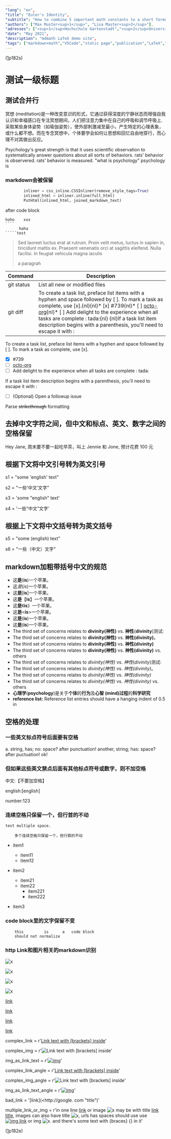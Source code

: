 ```yaml
---
"lang": "en",
"title": "Euler's Identity",
"subtitle": "How to combine 5 important math constants to a short formula",
"authors": ["Max Muster<sup>1</sup>", "Lisa Master<sup>2</sup>"],
"adresses": ["<sup>1</sup>Hochschule Gartenstadt","<sup>2</sup>Universität Übersee"],
"date": "May 2021",
"description": "mdmath LaTeX demo site",
"tags": ["markdown+math","VSCode","static page","publication","LaTeX","math"]
---
```


([1]p182s)

# 测试一级标题

## 测试合并行

冥想 (meditation)是一种改变意识的形式，它通过获得深度的宁静状态而增强自我认识和幸福感口在专注冥想期间，人们把注意力集中在自己的呼吸和调节呼吸上. 采取某些身体姿势（如瑜伽姿势），使外部刺激减至最小，产生特定的心理表象，或什么都不想。而在专念冥想中，个体要学会如何让思想和回忆自由地穿行，而心理不对其做出反应。

Psychology's great strength is that it uses scientific observation to systematically answer questions about all sorts of behaviors. rats' behavior is observered. rats' behavior is measured. "what is psychology" psychology is

### markdown会被保留

```python
        inliner = css_inline.CSSInliner(remove_style_tags=True)
        inlined_html = inliner.inline(full_html)
        PutHtml(inlined_html, joined_markdown_text)
```

after code block

`````
hoho    xxx
````
      haha
`````test
`````

> Sed laoreet luctus erat at rutrum. Proin velit metus, luctus in sapien in, tincidunt mattis ex.
> Praesent venenatis orci at sagittis eleifend. Nulla facilisi. In feugiat vehicula magna iaculis
>
> a paragrah

| Command | Description |
| --- | --- |
| git status | List all new or modified files |
| git diff | To create a task list, preface list items with a hyphen and space followed by [ ]. To mark a task as complete, use [x].{nl}{nl}* [x] #739{nl}* [ ] [octo-org](https://github.com/octo-org/octo-repo/issues/740){nl}* [ ] Add delight to the experience when all tasks are complete : tada:{nl} {nl}If a task list item description begins with a parenthesis, you'll need to escape it with \: |

To create a task list, preface list items with a hyphen and space followed by [ ]. To mark a task as complete, use [x].

* [x] #739
* [ ] [octo-org](https://github.com/octo-org/octo-repo/issues/740)
* [ ] Add delight to the experience when all tasks are complete : tada:

If a task list item description begins with a parenthesis, you'll need to escape it with \:

* [ ] \(Optional) Open a followup issue

Parse ~~strikethrough~~ formatting

## 去掉中文字符之间，但中文和标点、英文、数字之间的空格保留

Hey Jane, 周末要不要一起吃早茶，叫上 Jennie 和 Jone, 预计花费 100 元

## 根据下文将中文引号转为英文引号

s1 = "some 'english' text"

s2 = "一些‘中文’文字"

s3 = 'some "english" text'

s4 = '一些“中文”文字'

## 根据上下文将中文括号转为英文括号

s5 = "some (english) text"

s6 = "一些（中文）文字"

## markdown加粗带括号中文的规范

* 这**是**(**is**)一个苹果。
* 这*是*(*is*)一个苹果。
* 这**是**[**is**]一个苹果。
* 这**是**【**is**】一个苹果。
* 这**是**《**is**》一个苹果。
* 这**是**<**is**>一个苹果。
* 这**是**(**is**)一个苹果。
* 这**是**(**is**)一个苹果。
* The third set of concerns relates to **divinity(神性)** vs. **神性**(**divinity**)测试:
* The third set of concerns relates to **divinity(神性)** vs. **神性(divinity)**。
* The third set of concerns relates to **divinity(神性)** vs. **神性(divinity)**
* The third set of concerns relates to **divinity(神性)** vs. **神性(divinity)** vs. others
* The third set of concerns relates to *divinity(神性)* vs. *神性*(*divinity*)测试:
* The third set of concerns relates to *divinity(神性)* vs. *神性(divinity)*。
* The third set of concerns relates to *divinity(神性)* vs. *神性(divinity)*
* The third set of concerns relates to *divinity(神性)* vs. *神性(divinity)* vs. others
* **心理学**(**psychology**)是关于**个体**的**行为**及**心智 (mind)过程**的**科学研究**
* **reference list:** Reference list entries should have a hanging indent of 0.5 in

## 空格的处理

### 一些英文标点符号后面要有空格

a. string, has; no: space? after punctuation! another, string; has: space? after puctuation! ok!

### 但如果这些英文禁点后面有其他标点符号或数字，则不加空格

中文:【不要加空格】

english:[english]

number:123

### 连续空格只保留一个，但行首的不动

    test multiple space.

        多个连续空格只保留一个，但行首的不动

* item1

  * item11
  * item12

* item2

  * item21
  * item22
    * item221
    * item222
* item3

### code block里的文字保留不变

```text
    this         is      a   code block
    should not normalize
```

### http Link和图片相关的markdown识别

![x](<./test    image.jpeg>)

![x](<./test    image.jpeg> "image title")

![x](./test_image.jpg)

![x](./test_image.jpg "image title")

[link](http://google.com)

[link](<http://google.com/test page>)

[link](http://google.com "google")

[link](<http://google.com/test page> "google test page")

complex_link = r'[Link text with [brackets] inside](http://www.example.com "My \"title\"")'

complex_img = r'![Link text with [brackets] inside](http://www.example.com/haha.png "My \"title\"")'

img_as_link_text = r'[![img](xxx/yyy.png)](http://google.com "My \"title\"")'

complex_link_angle = r'[Link text with [brackets] inside](<http://www.example.com> "My \"title\"")'

complex_img_angle = r'![Link text with [brackets] inside](<http://www.example.com/haha.png> "My \"title\"")'

img_as_link_text_angle = r'[![img](xxx/yyy.png)](<http://google.com> "My \"title\"")'

bad_link = '[link](<http://google. com "title")'

multiple_link_or_img = r'in one line [link](http://google.com) or image ![x](./haha.png) may be with title [link title](http://google.com "google"), images can also have title ![x](./hoho.png "hoho"), urls has spaces should use use [![img link](haha.png)](<http://google.com> "google") or img ![x](<./hehe.png> "hehe"). and there's some text with {braces} {} in it'

([1]p182e)

[1]: <test.pdf>
